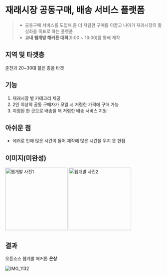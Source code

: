 # 재래시장 공동구매, 배송 서비스 플랫폼 <J-Fun>
  
 > * 공동구매 서비스를 도입해 좀 더 저렴한 구매를 이끌고 나아가 재래시장의 활성화를 목표로 하는 플랫폼
 > * __교내 웹개발 해커톤 대회__(9:00 ~ 16:00)를 통해 제작
  
## 지역 및 타겟층
  춘천과 20~30대 젊은 층을 타겟
  
## 기능
  1. 재래시장 별 카테고리 제공
  2. 2인 이상의 공동 구매자가 모일 시 저렴한 가격에 구매 가능
  3. 지정된 한 곳으로 배송을 해 저렴한 배송 서비스 지원
  
## 아쉬운 점
  * 에러로 인해 많은 시간이 들어 제작에 많은 시간을 두지 못 한점
  
## 이미지(미완성)
  
<p>
  <img width="200" alt="웹개발 사진1" src="https://user-images.githubusercontent.com/81840814/199234197-560b0839-5b04-4f04-bfc4-d04ccf428f29.png">
  <img width="200" alt="웹개발 사진2" src="https://user-images.githubusercontent.com/81840814/199234216-8f508358-b966-49ba-8dd0-0373df3b5dc8.png">
  </p>


## 결과

오픈소스 웹개발 해커톤 __은상__

![IMG_1132](https://user-images.githubusercontent.com/81840814/200182952-5302f8dc-6ea9-4eb9-b809-6af2a6fee764.jpg)
